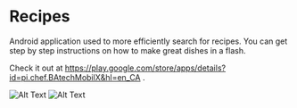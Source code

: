 # Recipes
Android application used to more efficiently search for recipes. You can get step by step instructions on how to make great dishes in a flash.

Check it out at https://play.google.com/store/apps/details?id=pi.chef.BAtechMobilX&hl=en_CA .

![Alt Text](https://lh3.googleusercontent.com/XYHYQOBDOQFysi41O4eWNH57cxR94Cmar1cP6Bnwf19z-0Ea6vY8k-FkRxTleJBxtwH2=w1440-h620-rw)
![Alt Text](https://lh3.googleusercontent.com/FCShth2Vtxys8Yf6-HviHNK_dhq6vE3medvyzGbd6WwtkS1EfHRG_bqGSyQnxxdYKHc=w1440-h620-rw)
